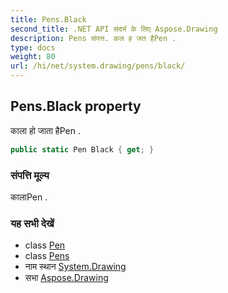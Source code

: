 ```yaml
---
title: Pens.Black
second_title: .NET API संदर्भ के लिए Aspose.Drawing
description: Pens संपत्त. कल ह जत हैPen .
type: docs
weight: 80
url: /hi/net/system.drawing/pens/black/
---
```

## Pens.Black property

काला हो जाता हैPen .

```csharp
public static Pen Black { get; }
```

### संपत्ति मूल्य

कालाPen .

### यह सभी देखें

* class [Pen](../../pen/)
* class [Pens](../)
* नाम स्थान [System.Drawing](../../pens/)
* सभा [Aspose.Drawing](../../../)


